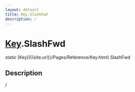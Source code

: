 ```yaml
---
layout: default
title: Key.SlashFwd
description: /
---
```

# [Key]({{site.url}}/Pages/Reference/Key.html).SlashFwd

<div class='signature' markdown='1'>
static [Key]({{site.url}}/Pages/Reference/Key.html) SlashFwd
</div>

## Description
/

